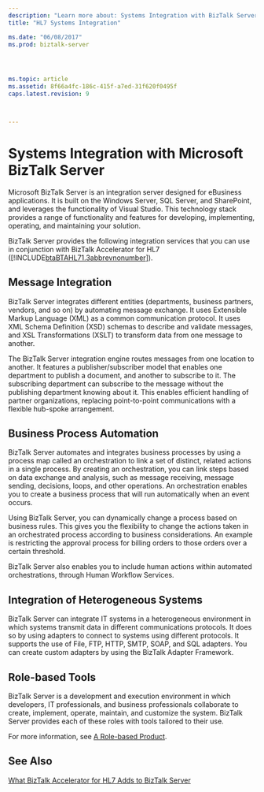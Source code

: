 ```yaml
---
description: "Learn more about: Systems Integration with BizTalk Server"
title: "HL7 Systems Integration"

ms.date: "06/08/2017"
ms.prod: biztalk-server




ms.topic: article
ms.assetid: 8f66a4fc-186c-415f-a7ed-31f620f0495f
caps.latest.revision: 9



---
```

# Systems Integration with Microsoft BizTalk Server
Microsoft BizTalk Server is an integration server designed for eBusiness applications. It is built on the  Windows Server, SQL Server, and SharePoint, and leverages the functionality of  Visual Studio. This technology stack provides a range of functionality and features for developing, implementing, operating, and maintaining your solution.  
  
 BizTalk Server provides the following integration services that you can use in conjunction with BizTalk Accelerator for HL7 ([!INCLUDE[btaBTAHL71.3abbrevnonumber](../../includes/btabtahl71-3abbrevnonumber-md.md)]).  
  
## Message Integration  
 BizTalk Server integrates different entities (departments, business partners, vendors, and so on) by automating message exchange. It uses Extensible Markup Language (XML) as a common communication protocol. It uses XML Schema Definition (XSD) schemas to describe and validate messages, and XSL Transformations (XSLT) to transform data from one message to another.  
  
 The BizTalk Server integration engine routes messages from one location to another. It features a publisher/subscriber model that enables one department to publish a document, and another to subscribe to it. The subscribing department can subscribe to the message without the publishing department knowing about it. This enables efficient handling of partner organizations, replacing point-to-point communications with a flexible hub-spoke arrangement.  
  
## Business Process Automation  
 BizTalk Server automates and integrates business processes by using a process map called an orchestration to link a set of distinct, related actions in a single process. By creating an orchestration, you can link steps based on data exchange and analysis, such as message receiving, message sending, decisions, loops, and other operations. An orchestration enables you to create a business process that will run automatically when an event occurs.  
  
 Using BizTalk Server, you can dynamically change a process based on business rules. This gives you the flexibility to change the actions taken in an orchestrated process according to business considerations. An example is restricting the approval process for billing orders to those orders over a certain threshold.  
  
 BizTalk Server also enables you to include human actions within automated orchestrations, through Human Workflow Services.  
  
## Integration of Heterogeneous Systems  
 BizTalk Server can integrate IT systems in a heterogeneous environment in which systems transmit data in different communications protocols. It does so by using adapters to connect to systems using different protocols. It supports the use of File, FTP, HTTP, SMTP, SOAP, and SQL adapters. You can create custom adapters by using the BizTalk Adapter Framework.  
  
## Role-based Tools  
 BizTalk Server is a development and execution environment in which developers, IT professionals, and business professionals collaborate to create, implement, operate, maintain, and customize the system. BizTalk Server provides each of these roles with tools tailored to their use.  
  
 For more information, see [A Role-based Product](../../adapters-and-accelerators/accelerator-hl7/a-role-based-product1.md).
  
## See Also  
 [What BizTalk Accelerator for HL7 Adds to BizTalk Server](../../adapters-and-accelerators/accelerator-hl7/what-biztalk-accelerator-for-hl7-adds-to-biztalk-server.md)
